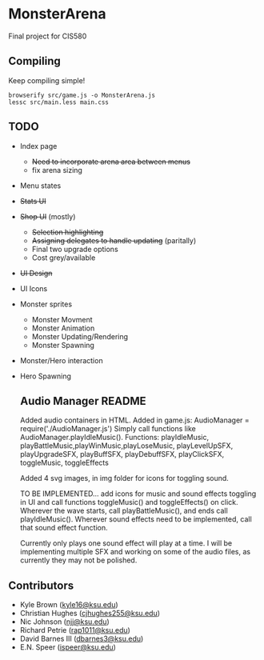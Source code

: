 # MonsterArena

Final project for CIS580

## Compiling

Keep compiling simple!

```browserify src/game.js -o MonsterArena.js```  
```lessc src/main.less main.css```

## TODO

* Index page  
    * ~~Need to incorporate arena area between menus~~
    * fix arena sizing
* Menu states
* ~~Stats UI~~
* ~~Shop UI~~ (mostly)  
    * ~~Selection highlighting~~
    * ~~Assigning delegates to handle updating~~ (paritally)
    * Final two upgrade options
    * Cost grey/available
* ~~UI Design~~
* UI Icons
* Monster sprites
   * Monster Movment
   * Monster Animation
   * Monster Updating/Rendering
   * Monster Spawning
* Monster/Hero interaction
* Hero Spawning

  Audio Manager README
  -------------------
  Added audio containers in HTML.
  Added in game.js:
  AudioManager = require('./AudioManager.js')
  Simply call functions like AudioManager.playIdleMusic().
  Functions:
  playIdleMusic, playBattleMusic,playWinMusic,playLoseMusic,
  playLevelUpSFX, playUpgradeSFX, playBuffSFX, playDebuffSFX, playClickSFX,
  toggleMusic, toggleEffects
  
  Added 4 svg images, in img folder for icons for toggling sound.
  
  TO BE IMPLEMENTED... add icons for music and sound effects toggling in UI and call functions toggleMusic() and toggleEffects() on click.
  Wherever the wave starts, call playBattleMusic(), and ends call playIdleMusic().
  Wherever sound effects need to be implemented, call that sound effect function.
  
  Currently only plays one sound effect will play at a time.
  I will be implementing multiple SFX and working on some of the audio files, as currently
  they may not be polished.  

## Contributors

* Kyle Brown (kyle16@ksu.edu)
* Christian Hughes (cjhughes255@ksu.edu)
* Nic Johnson (njj@ksu.edu)
* Richard Petrie (rap1011@ksu.edu)
* David Barnes III (dbarnes3@ksu.edu)
* E.N. Speer (ispeer@ksu.edu)


